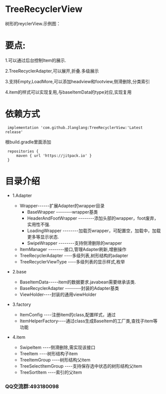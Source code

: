 # TreeRecyclerView
树形的reyclerView.示例图：




# 要点:
1.可以通过后台控制Item的展示.

2.TreeRecyclerAdapter,可以展开,折叠.多级展示

3.支持Empty,LoadMore,可以添加headview和footview,侧滑删除,分类索引

4.item的样式可以实现复用,与baseItemData的type对应,实现复用

# 依赖方式
```
 implementation 'com.github.Jlanglang:TreeRecyclerView:'Latest release'
```
根build.gradle里面添加
```
 repositories {
     maven { url 'https://jitpack.io' }
 }
```
# 目录介绍
+ 1.Adapter
  * Wrapper------扩展Adapter的wrapper目录
     * BaseWrapper  --------wrapper基类
     * HeaderAndFootWrapper  --------添加头部的wrapper，foot废弃，实用性不强.
     * LoadingWrapper  --------加载页wrapper，可配置空，加载中，加载更多等显示状态.
     * SwipeWrapper --------支持侧滑删除的wrapper
  - ItemManager --------接口,管理Adapter刷新,增删操作
  - TreeRecyclerAdapter ----多级列表,树形结构的adapter
  - TreeRecyclerViewType ----多级列表的显示样式,枚举

 + 2.base
     - BaseItemData-----item的数据要求.javabean需要继承该类.
     - BaseRecyclerAdapter --------封装的Adapter基类
     - ViewHolder----封装的通用viewHolder

 + 3.factory
   - ItemConfig ----注册item的class,配置样式，通过
   - ItemHelperFactory----通过class生成BaseItem的工厂类,查找子item等功能
 + 4.item
    - SwipeItem ----侧滑删除,需实现该接口
    - TreeItem  ----树形结构子item
    - TreeItemGroup ----树形结构父item
    - TreeSelectItemGroup ----支持保存选中状态的树形结构父item
    - TreeSortItem ----索引的父item



### QQ交流群:493180098



